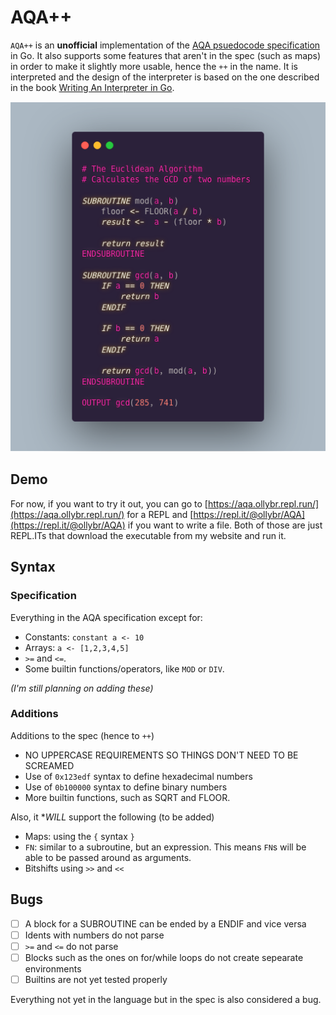 # AQA++
`AQA++` is an **unofficial** implementation of the [AQA psuedocode specification](https://filestore.aqa.org.uk/resources/computing/AQA-8520-TG-PC.PDF) in Go. It also supports some features that aren't in the spec (such as maps) in order to make it slightly more usable, hence the `++` in the name. It is interpreted and the design of the interpreter is based on the one described in the book [Writing An Interpreter in Go](https://interpreterbook.com/).

![Example program, calculates the GCD of two numbers](_media/gcd.png)

## Demo
For now, if you want to try it out, you can go to [https://aqa.ollybr.repl.run/](https://aqa.ollybr.repl.run/) for a REPL and [https://repl.it/@ollybr/AQA](https://repl.it/@ollybr/AQA) if you want to write a file. Both of those are just REPL.ITs that download the executable from my website and run it.

## Syntax
### Specification
Everything in the AQA specification except for:
* Constants: `constant a <- 10`
* Arrays: `a <- [1,2,3,4,5]`
* `>=` and `<=`.
* Some builtin functions/operators, like `MOD` or `DIV`.

*(I'm still planning on adding these)*

### Additions
Additions to the spec (hence to `++`)
* NO UPPERCASE REQUIREMENTS SO THINGS DON'T NEED TO BE SCREAMED
* Use of `0x123edf` syntax to define hexadecimal numbers
* Use of `0b100000` syntax to define binary numbers
* More builtin functions, such as SQRT and FLOOR.

Also, it **WILL* support the following (to be added)
* Maps: using the `{` syntax `}`
* `FN`: similar to a subroutine, but an expression. This means `FN`s will be able to be passed around as arguments.
* Bitshifts using `>>` and `<<`

## Bugs
- [ ] A block for a SUBROUTINE can be ended by a ENDIF and vice versa
- [ ] Idents with numbers do not parse
- [ ] `>=` and `<=` do not parse
- [ ] Blocks such as the ones on for/while loops do not create sepearate environments
- [ ] Builtins are not yet tested properly

Everything not yet in the language but in the spec is also considered a bug.